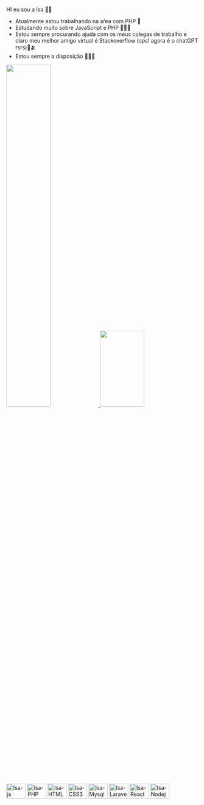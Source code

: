 HI  eu sou a  Isa ✌🏻

- Atualmente estou trabalhando na aŕea com PHP 🥳
- Estudando muito sobre JavaScript e PHP 🫶🏻🤯
- Estou sempre procurando ajuda com os meus colegas de trabalho e claro meu melhor amigo virtual é Stackoverflow (ops! agora é o chatGPT rsrs)🤩🫂
- Estou sempre a disposição 🫡💪🏻

<div>
    <a href="https://github.com/IsabellaC4V3">
    <img width="48%"  src="https://github-readme-stats.vercel.app/api?username=IsabellaC4V3&show_icons=true&theme=panda&include_all_commits=true&count_private=true"/>
    <img width="48%" height="200em" src="https://github-readme-stats.vercel.app/api/top-langs/?username=IsabellaC4V3&layout=compact&langs_count=16&theme=panda"/>
    </a>
</div>

<br>

<div>
    <img aligne="center" alt="Isa-js" height="40" width="50" src="https://cdn.jsdelivr.net/gh/devicons/devicon/icons/javascript/javascript-original.svg">
    <img aligne="center" alt="Isa-PHP" height="40" width="50" src="https://cdn.jsdelivr.net/gh/devicons/devicon/icons/php/php-original.svg">
    <img aligne="center" alt="Isa-HTML" height="40" width="50" src="https://cdn.jsdelivr.net/gh/devicons/devicon/icons/html5/html5-original.svg">
    <img aligne="center" alt="Isa-CSS3" height="40" width="50" src="https://cdn.jsdelivr.net/gh/devicons/devicon/icons/css3/css3-original.svg">
    <img aligne="center" alt="Isa-Mysql" height="40" width="50" src="https://cdn.jsdelivr.net/gh/devicons/devicon/icons/mysql/mysql-original.svg">
    <img aligne="center" alt="Isa-Laravel" height="40" width="50" src="https://cdn.jsdelivr.net/gh/devicons/devicon/icons/laravel/laravel-plain.svg">
    <img aligne="center" alt="Isa-React" height="40" width="50" src="https://cdn.jsdelivr.net/gh/devicons/devicon/icons/react/react-plain.svg">
    <img aligne="center" alt="Isa-Nodejs" height="40" width="50" src="https://cdn.jsdelivr.net/gh/devicons/devicon/icons/nodejs/nodejs-plain.svg">
</div>




